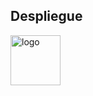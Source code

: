 ## Despliegue

<a href="https://template-rails-d2.fly.dev/">
	<img src="https://raw.githubusercontent.com/EniDev911/assets/main/png/botones/fly_io.png" alt="logo" height="80">
</a>